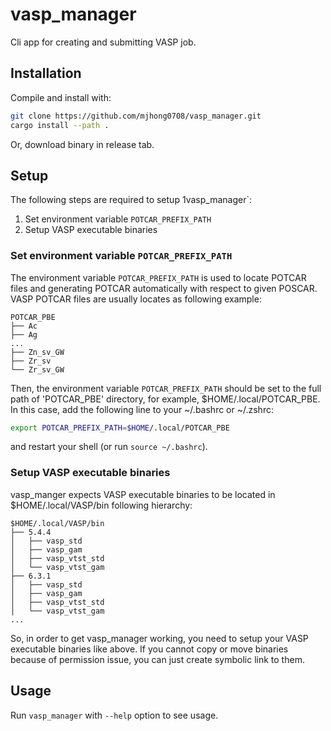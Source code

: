 # vasp_manager

Cli app for creating and submitting VASP job.

## Installation

Compile and install with:


```bash
git clone https://github.com/mjhong0708/vasp_manager.git
cargo install --path .
```

Or, download binary in release tab.

## Setup

The following steps are required to setup 1vasp_manager`:

1. Set environment variable `POTCAR_PREFIX_PATH`
2. Setup VASP executable binaries

### Set environment variable `POTCAR_PREFIX_PATH`

The environment variable `POTCAR_PREFIX_PATH` is used to locate POTCAR files and generating POTCAR automatically with respect to given POSCAR.
VASP POTCAR files are usually locates as following example:

```
POTCAR_PBE
├── Ac
├── Ag 
...
├── Zn_sv_GW
├── Zr_sv
└── Zr_sv_GW
```

Then, the environment variable `POTCAR_PREFIX_PATH` should be set to the
full path of 'POTCAR_PBE' directory, for example, $HOME/.local/POTCAR_PBE.
In this case, add the following line to your ~/.bashrc or ~/.zshrc:

```bash
export POTCAR_PREFIX_PATH=$HOME/.local/POTCAR_PBE
```

and restart your shell (or run `source ~/.bashrc`).

### Setup VASP executable binaries

vasp_manger expects VASP executable binaries to be located in $HOME/.local/VASP/bin following hierarchy:

```
$HOME/.local/VASP/bin
├── 5.4.4
│   ├── vasp_std
│   ├── vasp_gam
│   ├── vasp_vtst_std
│   └── vasp_vtst_gam
├── 6.3.1
│   ├── vasp_std
│   ├── vasp_gam
│   ├── vasp_vtst_std
│   └── vasp_vtst_gam
...
```

So, in order to get vasp_manager working, you need to setup your VASP executable binaries like above.
If you cannot copy or move binaries because of permission issue, you can just create symbolic link to them.


## Usage

Run `vasp_manager` with `--help` option to see usage.